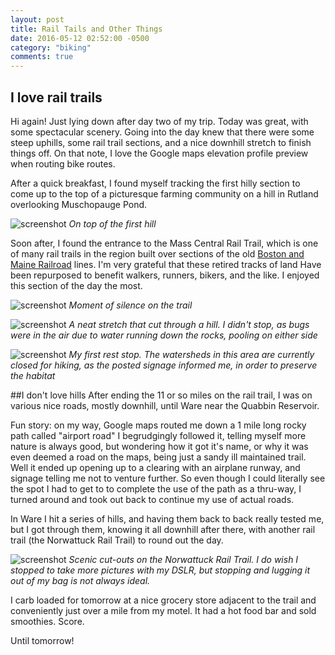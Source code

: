 ```yaml
---
layout: post
title: Rail Tails and Other Things
date: 2016-05-12 02:52:00 -0500
category: "biking"
comments: true
---
```

## I love rail trails

Hi again! Just lying down after day two of my trip. Today was great, with some spectacular scenery. Going into the day knew that there were some steep uphills, some rail trail sections, and a nice downhill stretch to finish things off. On that note, I love the Google maps elevation profile preview when routing bike routes.

After a quick breakfast, I found myself tracking the first hilly section to come up to the top of a picturesque farming community on a hill in Rutland overlooking Muschopauge Pond.

![screenshot](https://raw.githubusercontent.com/glenlovett/glenlovett.github.io/master/assets/IMG_20160512_094146754.jpg)
*On top of the first hill*

Soon after, I found the entrance to the Mass Central Rail Trail, which is one of many rail trails in the region built over sections of the old [Boston and Maine Railroad](https://en.m.wikipedia.org/wiki/Boston_and_Maine_Corporation) lines. I'm very grateful that these retired tracks of land Have been repurposed to benefit walkers, runners, bikers, and the like. I enjoyed this section of the day the most.

![screenshot](https://raw.githubusercontent.com/glenlovett/glenlovett.github.io/master/assets/IMG_20160512_101035677.jpg)
*Moment of silence on the trail*

![screenshot](https://raw.githubusercontent.com/glenlovett/glenlovett.github.io/master/assets/IMG_20160512_102158483.jpg)
*A neat stretch that cut through a hill. I didn't stop, as bugs were in the air due to water running down the rocks, pooling on either side*

![screenshot](https://raw.githubusercontent.com/glenlovett/glenlovett.github.io/master/assets/IMG_20160512_104552994.jpg)
*My first rest stop. The watersheds in this area are currently closed for hiking, as the posted signage informed me, in order to preserve the habitat*

##I don't love hills
After ending the 11 or so miles on the rail trail, I was on various nice roads, mostly downhill, until Ware near the Quabbin Reservoir.

Fun story: on my way, Google maps routed me down a 1 mile long rocky path called "airport road" I begrudgingly followed it, telling myself more nature is always good, but wondering how it got it's name, or why it was even deemed a road on the maps, being just a sandy ill maintained trail. Well it ended up opening up to a clearing with an airplane runway, and signage telling me not to venture further. So even though I could literally see the spot I had to get to to complete the use of the path as a thru-way, I turned around and took out back to continue my use of actual roads.

In Ware I hit a series of hills, and having them back to back really tested me, but I got through them, knowing it all downhill after there, with another rail trail (the Norwattuck Rail Trail) to round out the day.

![screenshot](https://raw.githubusercontent.com/glenlovett/glenlovett.github.io/master/assets/IMG_20160512_154557662_HDR.jpg)
*Scenic cut-outs on the Norwattuck Rail Trail. I do wish I stopped to take more pictures with my DSLR, but stopping and lugging it out of my bag is not always ideal.*

I carb loaded for tomorrow at a nice grocery store adjacent to the trail and conveniently just over a mile from my motel. It had a hot food bar and sold smoothies. Score.

Until tomorrow!
